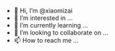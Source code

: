 - 👋 Hi, I’m @xiaomizai
- 👀 I’m interested in ...
- 🌱 I’m currently learning ...
- 💞️ I’m looking to collaborate on ...
- 📫 How to reach me ...

<!---
xiaomizai/xiaomizai is a ✨ special ✨ repository because its `README.md` (this file) appears on your GitHub profile.
You can click the Preview link to take a look at your changes.
--->

